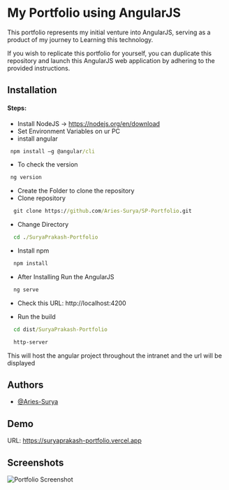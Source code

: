 # My Portfolio using AngularJS

This portfolio represents my initial venture into AngularJS, serving as a product of my journey to Learning this technology.

If you wish to replicate this portfolio for yourself, you can duplicate this repository and launch this AngularJS web application by adhering to the provided instructions.

## Installation

#### Steps: 
* Install NodeJS -> https://nodejs.org/en/download
* Set Environment Variables on ur PC
* install angular
```cmd
 npm install –g @angular/cli 
```
* To check the version
```cmd
 ng version
```
* Create the Folder to clone the repository
* Clone repository
```cmd
  git clone https://github.com/Aries-Surya/SP-Portfolio.git
```
* Change Directory
```cmd
  cd ./SuryaPrakash-Portfolio
```
* Install npm
```cmd
  npm install
```
* After Installing Run the AngularJS
```cmd
  ng serve
```
* Check this URL: http://localhost:4200

* Run the build
```cmd
  cd dist/SuryaPrakash-Portfolio
```
```cmd
  http-server
```
This will host the angular project throughout the intranet and the url will be displayed

## Authors

- [@Aries-Surya](https://www.github.com/aries-surya)


## Demo

URL: https://suryaprakash-portfolio.vercel.app

## Screenshots

![Portfolio Screenshot](https://i.ibb.co/s3rdNtp/SP-Portfolio-IMG.png)

